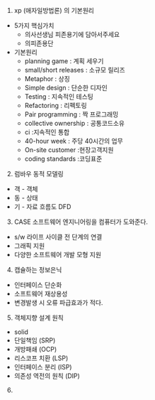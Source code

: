 1. xp (애자일방법론) 의 기본원리

- 5가지 핵심가치
  - 의사선생님 피존용기에 담아서주세요
  - 의피존용단
- 기본원리
  - planning game : 계획 세우기
  - small/short releases : 소규모 릴리즈
  - Metaphor : 상징
  - Simple design : 단순한 디자인
  - Testing : 지속적인 테스팅
  - Refactoring : 리펙토링
  - Pair programming : 짝 프로그래밍
  - collective ownership : 공통코드소유
  - ci :지속적인 통합
  - 40-hour week : 주당 40시간의 업무
  - On-site customer :현장고객지원
  - coding standards :코딩표준

2. 럼바우 동적 모델링

- 객 - 객체
- 동 - 상태
- 기 - 자료 흐름도 DFD

3. CASE 소프트웨어 엔지니어링을 컴퓨터가 도와준다.

- s/w 라이프 사이클 전 단계의 연결
- 그래픽 지원
- 다양한 소프트웨어 개발 모형 지원

4. 캡슐하는 정보은닉

- 인터페이스 단순화
- 소프트웨어 재상용성
- 변경발생 시 오류 파급효과가 적다.

5. 객체지향 설계 원칙

- solid
- 단일책임 (SRP)
- 개방패쇄 (OCP)
- 리스코프 치환 (LSP)
- 인터페이스 분리 (ISP)
- 의존성 역전의 원칙 (DIP)

6.

